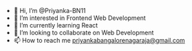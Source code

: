 - 👋 Hi, I’m @Priyanka-BN11
- 👀 I’m interested in Frontend Web Development
- 🌱 I’m currently learning React
- 💞️ I’m looking to collaborate on Web Development
- 📫 How to reach me priyankabangalorenagaraja@gmail.com

<!---
Priyanka-BN11/Priyanka-BN11 is a ✨ special ✨ repository because its `README.md` (this file) appears on your GitHub profile.
You can click the Preview link to take a look at your changes.
--->
